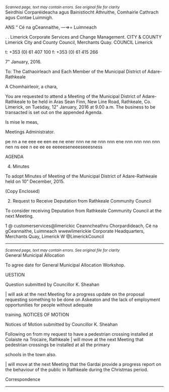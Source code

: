 *<small>Scanned page, text may contain errors. See original file for clarity</small>*  
Seirdhisi Corparéideacha agus Bainistiocht Athruithe,
Comhairle Cathrach agus Contae Luimnigh.

ANS “ Cé na gCeannaithe,
—=>= Luimneach

. .
Limerick Corporate Services and Change Management.
CITY & COUNTY Limerick City and County Council,
Merchants Quay.
COUNCIL Limerick

t: +353 (0) 61 407 100
f: +353 (0) 61 415 266

7" January, 2016.

To: The Cathaoirleach and Each Member of the Municipal District of Adare-Rathkeale

A Chomhairleoir, a chara,

You are requested to attend a Meeting of the Municipal District of Adare-Rathkeale to be held in Aras
Sean Finn, New Line Road, Rathkeale, Co. Limerick, on Tuesday, 12" January, 2016 at 9.00 a.m. The
business to be transacted is set out on the appended Agenda.

Is mise le meas,

Meetings Administrator.

pe nn a ne eee ee een ee ne ener nnn ne ne nnn nnn ene nnn nnn nnn nnn nen ns eee n ee ee ee eeeeeseneeeseeesness

AGENDA

4. Minutes

To adopt Minutes of Meeting of the Municipal District of Adare-Rathkeale held on 10”
December, 2015.

(Copy Enclosed)

2. Request to Receive Deputation from Rathkeale Community Council

To consider receiving Deputation from Rathkeale Community Council at the next Meeting.

1 @ customerservices@limerickic
Ceanncheathru Chorpardideach, Cé na gCeannaithe, Luimneach  wwewlimerickie
Corporate Headquarters, Merchants Quay, Limerick W @LimerickCouncil

---
*<small>Scanned page, text may contain errors. See original file for clarity</small>*  
General Municipal Allocation

To agree date for General Municipal Allocation Workshop.

UESTION

Question submitted by Councillor K. Sheahan

| will ask at the next Meeting for a progress update on the proposal requesting something to be
done on Askeaton and the lack of employment opportunities for people without adequate

training.
NOTICES OF MOTION

Notices of Motion submitted by Councillor K. Sheahan

Following on from my request to have a pedestrian crossing installed at Colaiste na Trocaire,
Rathkeale | will move at the next Meeting that pedestrian crossings be installed at all the primary

schools in the town also.

| will move at the next Meeting that the Gardai provide a progress report on the behaviour of the
public in Rathkeale during the Christmas period.

Correspondence

---
